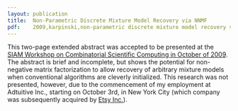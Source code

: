 ```yaml
---
layout: publication
title:  Non-Parametric Discrete Mixture Model Recovery via NNMF
pdf:    2009,karpinski,non-parametric discrete mixture model recovery via nonnegative matrix factorization.pdf
---
```


This two-page extended abstract was accepted to be presented at the [SIAM Workshop on Combinatorial Scientific Computing in October of 2009](http://www.siam.org/meetings/csc09/). The abstract is brief and incomplete, but shows the potential for non-negative matrix factorization to allow recovery of arbitrary mixture models when conventional algorithms are cleverly initialized. This research was not presented, however, due to the commencement of my employment at Adtuitive Inc., starting on October 3rd, in New York City (which company was subsequently acquired by [Etsy Inc.](http://www.etsy.com/)).
